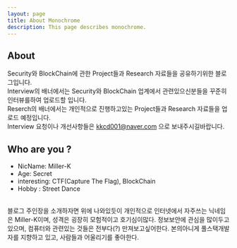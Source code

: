 ```yaml
---
layout: page
title: About Monochrome
description: This page describes monochrome.
---
```

## About
Security와 BlockChain에 관한 Project들과 Research 자료들을 공유하기위한 블로그입니다.<br/>
Interview의 배너에서는 Security와 BlockChain 업계에서 관련있으신분들을 꾸준히 인터뷰를하여 업로드할 입니다.<br/>
Reserch의 배너에서는 개인적으로 진행하고있는 Project들과 Research 자료들을 업로드 예정입니다.<br/>
Interview 요청이나 개선사항들은 <kkcd001@naver.com> 으로 보내주시길바랍니다.<br/>

## Who are you ?
- NicName: Miller-K 
- Age: Secret
- interesting: CTF(Capture The Flag), BlockChain
- Hobby : Street Dance
<br/>
블로그 주인장을 소개하자면 위에 나와있듯이 개인적으로 인터넷에서 자주쓰는 닉네임은 Miller-K이며, 성격은 굉장히 모험적이고 호기심이많다.
정보보안에 관심을 많이두고 있으며, 컴퓨터와 관련있는 것들은 전부다(?) 만져보고싶어한다. 본의아니게 풀스택개발자를 지향하고 있고, 사람들과 어울리기를
좋아한다.


